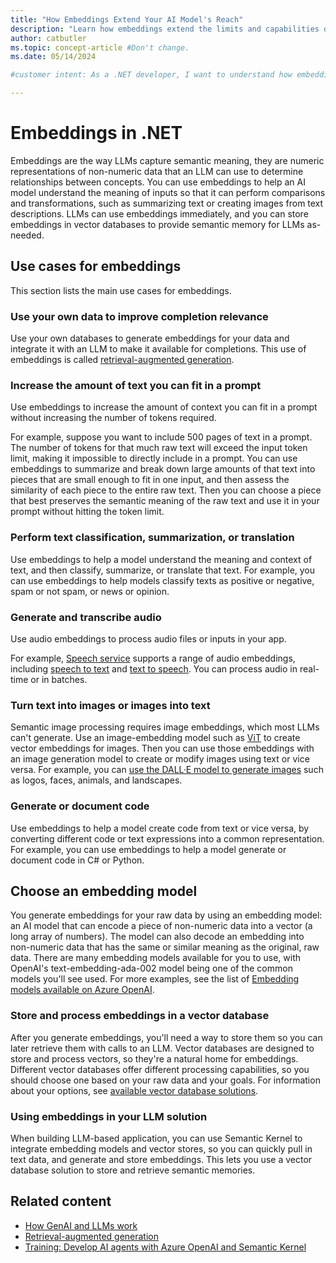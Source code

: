 ```yaml
---
title: "How Embeddings Extend Your AI Model's Reach"
description: "Learn how embeddings extend the limits and capabilities of AI models in .NET."
author: catbutler
ms.topic: concept-article #Don't change.
ms.date: 05/14/2024

#customer intent: As a .NET developer, I want to understand how embeddings extend LLM limits and capabilities in .NET so that I have more semantic context and better outcomes for my AI apps.

---
```

# Embeddings in .NET

Embeddings are the way LLMs capture semantic meaning, they are numeric representations of non-numeric data that an LLM can use to determine relationships between concepts. You can use embeddings to help an AI model understand the meaning of inputs so that it can perform comparisons and transformations, such as summarizing text or creating images from text descriptions. LLMs can use embeddings immediately, and you can store embeddings in vector databases to provide semantic memory for LLMs as-needed.

## Use cases for embeddings

This section lists the main use cases for embeddings.

### Use your own data to improve completion relevance

Use your own databases to generate embeddings for your data and integrate it with an LLM to make it available for completions. This use of embeddings is called [retrieval-augmented generation](rag.md).

### Increase the amount of text you can fit in a prompt

Use embeddings to increase the amount of context you can fit in a prompt without increasing the number of tokens required.

For example, suppose you want to include 500 pages of text in a prompt. The number of tokens for that much raw text will exceed the input token limit, making it impossible to directly include in a prompt. You can use embeddings to summarize and break down large amounts of that text into pieces that are small enough to fit in one input, and then assess the similarity of each piece to the entire raw text. Then you can choose a piece that best preserves the semantic meaning of the raw text and use it in your prompt without hitting the token limit.

### Perform text classification, summarization, or translation

Use embeddings to help a model understand the meaning and context of text, and then classify, summarize, or translate that text. For example, you can use embeddings to help models classify texts as positive or negative, spam or not spam, or news or opinion.

### Generate and transcribe audio

Use audio embeddings to process audio files or inputs in your app.

For example, [Speech service](/azure/ai-services/speech-service/) supports a range of audio embeddings, including [speech to text](/azure/ai-services/speech-service/speech-to-text) and [text to speech](/azure/ai-services/speech-service/text-to-speech). You can process audio in real-time or in batches.

### Turn text into images or images into text

Semantic image processing requires image embeddings, which most LLMs can't generate. Use an image-embedding model such as [ViT](https://huggingface.co/docs/transformers/main/en/model_doc/vit) to create vector embeddings for images. Then you can use those embeddings with an image generation model to create or modify images using text or vice versa. For example, you can [use the DALL·E model to generate images](/azure/ai-services/openai/dall-e-quickstart?tabs=dalle3%2Ccommand-line&pivots=programming-language-csharp) such as logos, faces, animals, and landscapes.

### Generate or document code

Use embeddings to help a model create code from text or vice versa, by converting different code or text expressions into a common representation. For example, you can use embeddings to help a model generate or document code in C# or Python.

## Choose an embedding model

You generate embeddings for your raw data by using an embedding model: an AI model that can encode a piece of non-numeric data into a vector (a long array of numbers). The model can also decode an embedding into non-numeric data that has the same or similar meaning as the original, raw data. There are many embedding models available for you to use, with OpenAI's text-embedding-ada-002 model being one of the common models you'll see used. For more examples, see the list of [Embedding models available on Azure OpenAI](/azure/ai-services/openai/concepts/models#embeddings).

### Store and process embeddings in a vector database

After you generate embeddings, you'll need a way to store them so you can later retrieve them with calls to an LLM. Vector databases are designed to store and process vectors, so they're a natural home for embeddings. Different vector databases offer different processing capabilities, so you should choose one based on your raw data and your goals. For information about your options, see [available vector database solutions](vector-databases.md#available-vector-database-solutions).

### Using embeddings in your LLM solution

When building LLM-based application, you can use Semantic Kernel to integrate embedding models and vector stores, so you can quickly pull in text data, and generate and store embeddings. This lets you use a vector database solution to store and retrieve semantic memories.

## Related content

- [How GenAI and LLMs work](how-genai-and-llms-work.md)
- [Retrieval-augmented generation](rag.md)
- [Training: Develop AI agents with Azure OpenAI and Semantic Kernel](/training/paths/develop-ai-agents-azure-open-ai-semantic-kernel-sdk/)
